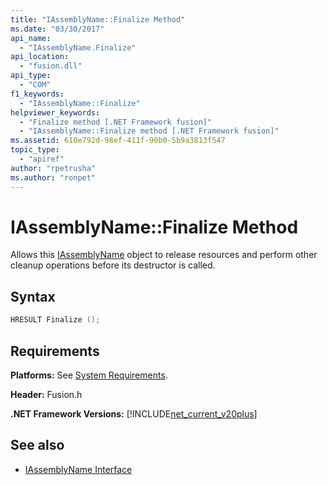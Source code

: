```yaml
---
title: "IAssemblyName::Finalize Method"
ms.date: "03/30/2017"
api_name: 
  - "IAssemblyName.Finalize"
api_location: 
  - "fusion.dll"
api_type: 
  - "COM"
f1_keywords: 
  - "IAssemblyName::Finalize"
helpviewer_keywords: 
  - "Finalize method [.NET Framework fusion]"
  - "IAssemblyName::Finalize method [.NET Framework fusion]"
ms.assetid: 610e792d-98ef-411f-90b0-5b9a3813f547
topic_type: 
  - "apiref"
author: "rpetrusha"
ms.author: "ronpet"
---
```

# IAssemblyName::Finalize Method
Allows this [IAssemblyName](../../../../docs/framework/unmanaged-api/fusion/iassemblyname-interface.md) object to release resources and perform other cleanup operations before its destructor is called.  
  
## Syntax  
  
```cpp  
HRESULT Finalize ();  
```  
  
## Requirements  
 **Platforms:** See [System Requirements](../../../../docs/framework/get-started/system-requirements.md).  
  
 **Header:** Fusion.h  
  
 **.NET Framework Versions:** [!INCLUDE[net_current_v20plus](../../../../includes/net-current-v20plus-md.md)]  
  
## See also

- [IAssemblyName Interface](../../../../docs/framework/unmanaged-api/fusion/iassemblyname-interface.md)
